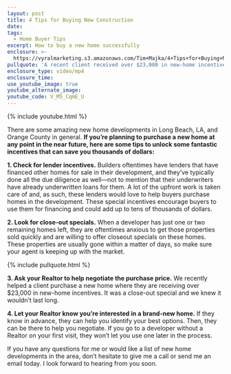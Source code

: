```yaml
---
layout: post
title: 4 Tips for Buying New Construction
date:
tags:
  - Home Buyer Tips
excerpt: How to buy a new home successfully
enclosure: >-
  https://vyralmarketing.s3.amazonaws.com/Tim+Majka/4+Tips+for+Buying+New+Construction.mp4
pullquote: 'A recent client received over $23,000 in new-home incentives.'
enclosure_type: video/mp4
enclosure_time:
use_youtube_image: true
youtube_alternate_image:
youtube_code: V_M5_CqmE_U
---
```


{% include youtube.html %}

There are some amazing new home developments in Long Beach, LA, and Orange County in general. **If you’re planning to purchase a new home at any point in the near future, here are some tips to unlock some fantastic incentives that can save you thousands of dollars:**

**1\. Check for lender incentives.** Builders oftentimes have lenders that have financed other homes for sale in their development, and they’ve typically done all the due diligence as well—not to mention that their underwriters have already underwritten loans for them. A lot of the upfront work is taken care of and, as such, these lenders would love to help buyers purchase homes in the development. These special incentives encourage buyers to use them for financing and could add up to tens of thousands of dollars.

**2\. Look for close-out specials.** When a developer has just one or two remaining homes left, they are oftentimes anxious to get those properties sold quickly and are willing to offer closeout specials on these homes. These properties are usually gone within a matter of days, so make sure your agent is keeping up with the market.

{% include pullquote.html %}

**3\. Ask your Realtor to help negotiate the purchase price.** We recently helped a client purchase a new home where they are receiving over $23,000 in new-home incentives. It was a close-out special and we knew it wouldn’t last long.

**4\. Let your Realtor know you’re interested in a brand-new home.** If they know in advance, they can help you identify your best options. Then, they can be there to help you negotiate. If you go to a developer without a Realtor on your first visit, they won’t let you use one later in the process.

If you have any questions for me or would like a list of new home developments in the area, don’t hesitate to give me a call or send me an email today. I look forward to hearing from you soon.<br>&nbsp;